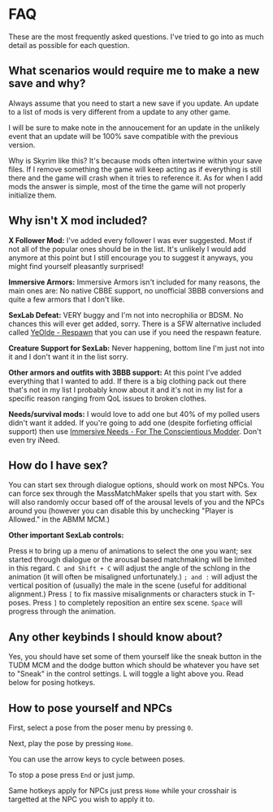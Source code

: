 # FAQ

These are the most frequently asked questions. I've tried to go into as much detail as possible for each question.

## What scenarios would require me to make a new save and why?

Always assume that you need to start a new save if you update. An update to a list of mods is very different from a update to any other game.

I will be sure to make note in the annoucement for an update in the unlikely event that an update will be 100% save compatible with the previous version.

Why is Skyrim like this? It's because mods often intertwine within your save files. If I remove something the game will keep acting as if everything is still there and the game will crash when it tries to reference it. As for when I add mods the answer is simple, most of the time the game will not properly initialize them.

## Why isn't X mod included?

**X Follower Mod:** I've added every follower I was ever suggested. Most if not all of the popular ones should be in the list. It's unlikely I would add anymore at this point but I still encourage you to suggest it anyways, you might find yourself pleasantly surprised!

**Immersive Armors:** Immersive Armors isn't included for many reasons, the main ones are: No native CBBE support, no unofficial 3BBB conversions and quite a few armors that I don't like.

**SexLab Defeat:** VERY buggy and I'm not into necrophilia or BDSM. No chances this will ever get added, sorry. There is a SFW alternative included called [YeOlde - Respawn](https://www.nexusmods.com/skyrimspecialedition/mods/26691) that you can use if you need the respawn feature.

**Creature Support for SexLab:** Never happening, bottom line I'm just not into it and I don't want it in the list sorry.

**Other armors and outfits with 3BBB support:** At this point I've added everything that I wanted to add. If there is a big clothing pack out there that's not in my list I probably know about it and it's not in my list for a specific reason ranging from QoL issues to broken clothes.

**Needs/survival mods:** I would love to add one but 40% of my polled users didn't want it added.  If you're going to add one (despite forfieting official support) then use [Immersive Needs - For The Conscientious Modder](https://www.nexusmods.com/skyrimspecialedition/mods/29317). Don't even try iNeed.

## How do I have sex? 

You can start sex through dialogue options, should work on most NPCs. You can force sex through the MassMatchMaker spells that you start with. Sex will also randomly occur based off of the arousal levels of you and the NPCs around you (however you can disable this by unchecking "Player is Allowed." in the ABMM MCM.)

**Other important SexLab controls:**

Press `H` to bring up a menu of animations to select the one you want; sex started through dialogue or the arousal based matchmaking will be limited in this regard. `C and Shift + C` will adjust the angle of the schlong in the animation (it will often be misaligned unfortunately.) `; and :` will adjust the vertical position of (usually) the male in the scene (useful for additional alignment.) Press `[` to fix massive misalignments or characters stuck in T-poses. Press `]` to completely reposition an entire sex scene. `Space` will progress through the animation.

## Any other keybinds I should know about?

Yes, you should have set some of them yourself like the sneak button in the TUDM MCM and the dodge button which should be whatever you have set to "Sneak" in the control settings. L will toggle a light above you. Read below for posing hotkeys.

## How to pose yourself and NPCs

First, select a pose from the poser menu by pressing `0`.

Next, play the pose by pressing `Home`.

You can use the arrow keys to cycle between poses.

To stop a pose press `End` or just jump.

Same hotkeys apply for NPCs just press `Home` while your crosshair is targetted at the NPC you wish to apply it to.
